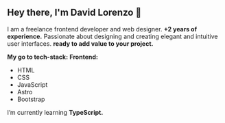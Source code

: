 ## Hey there, I'm David Lorenzo 👋
I am a freelance frontend developer and web designer.
**+2 years of experience.** Passionate about designing and creating elegant and intuitive user interfaces. **ready to add value to your project.**

**My go to tech-stack:**
**Frontend:**
- HTML
- CSS
- JavaScript
- Astro
- Bootstrap
   
<!--
<section style="display: flex;">
  <img src="./assets/html5.svg" alt="Html" style="width: 35px; height: 35px;" />
  <img src="./assets/css.svg" alt="Css" style="width: 35px; height: 35px;" />
  <img src="./assets/javascript.svg" alt="Javascript" style="width: 35px; height: 35px;" />
  <img src="./assets/Astro_dark.svg" alt="Astro" style="width: 35px; height: 35px;" />
  <img src="./assets/bootstrap.svg" alt="Bootstrap" style="width: 35px; height: 35px;" />
  <img src="./assets/figma.svg" alt="Figma" style="width: 35px; height: 35px;" />
  <img src="./assets/illustrator.svg" alt="Illustrator" style="width: 35px; height: 35px;" />
<section>
-->

I’m currently learning **TypeScript.**

